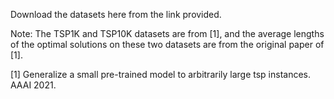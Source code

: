 Download the datasets here from the link provided.

Note: The TSP1K and TSP10K datasets are from [1], and the average lengths of the optimal solutions on these two datasets are from the original paper of [1].

[1] Generalize a small pre-trained model to arbitrarily large tsp instances. AAAI 2021.

